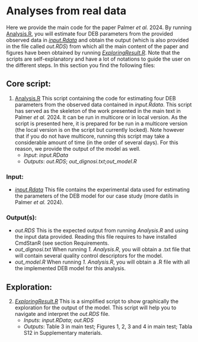 # Analyses from real data
Here we provide the main code for the paper Palmer _et al._ 2024. By running [Analysis.R](./REALDATA/Analysis.R), you will estimate four DEB parameters from the provided observed data in [_input.Rdata_](./REALDATA/input.Rdata) and obtain the output (which is also provided in the file called _out.RDS_) from which all the main content of the paper and figures have been obtained by running [_ExploringResult.R_](./REALDATA/ExploringResult.R). 
Note that the scripts are self-explanatory and have a lot of notations to guide the user on the different steps. 
In this section you find the following files: 

## Core script: 
1. [Analysis.R](./REALDATA/Analysis.R) This script containing the code for estimating four DEB parameters from the observed data contained in _input.Rdata_. This script has served as the skeleton of the work presented in the main text in Palmer _et al._ 2024. It can be run in multicore or in local version. As the script is presented here, it is prepared for be run in a multicore version (the  local version is on the script but currently locked). Note however that if you do not have multicore, running this script may take a considerable amount of time (in the order of several days). For this reason, we provide the output of the model as well.
   - *Input*: _input.RData_
   - *Outputs*: _out.RDS_; _out_dignosi.txt_;_out_model.R_
 ### Input: 
 - [_input.Rdata_](./REALDATA/input.Rdata) This file contains the experimental data used for estimating the parameters of the DEB model for our case study (more datils in Palmer _et al._ 2024). 
 ### Output(s): 
- _out.RDS_ This is the expected output from running _Analysis.R_ and using the input data provided. Reading this file requires to have installed CmdStanR (see section Requirements.
- _out_dignosi.txt_ When running _1._ _Analysis.R_, you will obtain a .txt file that will contain several quality control descriptors for the model. 
- _out_model.R_ When running _1._ _Analysis.R_, you will obtain a .R file with all the implemented DEB model for this analysis.
  
## Exploration: 
2. [_ExploringResult.R_](./REALDATA/ExploringResult.R) This is a simplified script to show graphically the exploration for the output of the model. This script will help you to navigate and interpret the _out.RDS_ file. 
   - *Inputs*: _input.RData_; _out.RDS_
   - *Outputs*: Table 3 in main test; Figures 1, 2, 3 and 4 in main test; Tabla S12 in Supplementary materials.
